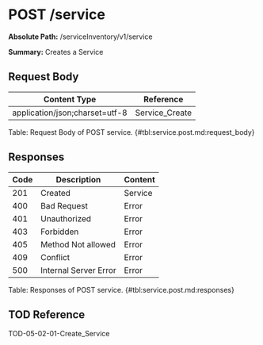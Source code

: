 <!--
    ATTENTION: This file was generated via gradle!
               Do NOT manually edit this file! Any such changes will be overwritten!
-->

# POST /service

**Absolute Path:** /serviceInventory/v1/service

**Summary:** Creates a Service

## Request Body

| Content Type | Reference |
|--------------|-----------|
| application/json;charset=utf-8 | Service_Create |

Table: Request Body of POST service. {#tbl:service.post.md:request_body}

## Responses

| Code | Description | Content |
|------|-------------|---------|
| 201 | Created | Service |
| 400 | Bad Request | Error |
| 401 | Unauthorized | Error |
| 403 | Forbidden | Error |
| 405 | Method Not allowed | Error |
| 409 | Conflict | Error |
| 500 | Internal Server Error | Error |

Table: Responses of POST service. {#tbl:service.post.md:responses}

## TOD Reference

TOD-05-02-01-Create_Service
